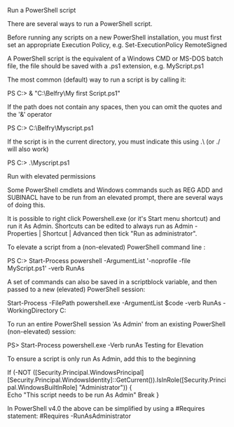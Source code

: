 Run a PowerShell script

There are several ways to run a PowerShell script.

Before running any scripts on a new PowerShell installation, you must first set an appropriate Execution Policy, e.g. Set-ExecutionPolicy RemoteSigned

A PowerShell script is the equivalent of a Windows CMD or MS-DOS batch file, the file should be saved with a .ps1 extension, e.g. MyScript.ps1

The most common (default) way to run a script is by calling it:

PS C:\> & "C:\Belfry\My first Script.ps1"

If the path does not contain any spaces, then you can omit the quotes and the '&' operator

PS C:\> C:\Belfry\Myscript.ps1

If the script is in the current directory, you must indicate this using .\ (or ./ will also work)

PS C:\> .\Myscript.ps1

Run with elevated permissions

Some PowerShell cmdlets and Windows commands such as REG ADD and SUBINACL have to be run from an elevated prompt, there are several ways of doing this.

It is possible to right click Powershell.exe (or it's Start menu shortcut) and run it As Admin.
Shortcuts can be edited to always run as Admin - Properties | Shortcut | Advanced then tick "Run as administrator".

To elevate a script from a (non-elevated) PowerShell command line :

PS C:\> Start-Process powershell -ArgumentList '-noprofile -file MyScript.ps1' -verb RunAs

A set of commands can also be saved in a scriptblock variable, and then passed to a new (elevated) PowerShell session:

Start-Process -FilePath powershell.exe -ArgumentList $code -verb RunAs -WorkingDirectory C:

To run an entire PowerShell session 'As Admin' from an existing PowerShell (non-elevated) session:

PS> Start-Process powershell.exe -Verb runAs
Testing for Elevation

To ensure a script is only run As Admin, add this to the beginning

If (-NOT ([Security.Principal.WindowsPrincipal][Security.Principal.WindowsIdentity]::GetCurrent()).IsInRole([Security.Principal.WindowsBuiltInRole] "Administrator"))
 {    
  Echo "This script needs to be run As Admin"
  Break
 }

In PowerShell v4.0 the above can be simplified by using a #Requires statement:
#Requires -RunAsAdministrator
